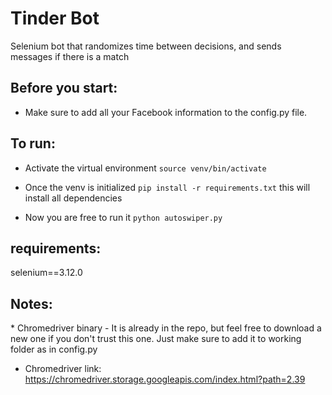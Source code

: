 # Tinder Bot

Selenium bot that randomizes time between decisions, and sends messages if there is a match

## Before you start:

* Make sure to add all your Facebook information to the config.py file.

## To run:

* Activate the virtual environment `source venv/bin/activate`

* Once the venv is initialized `pip install -r requirements.txt` this will install all dependencies

* Now you are free to run it `python autoswiper.py`

## requirements:

selenium==3.12.0

## Notes:


* Chromedriver binary - It is already in the repo, but feel free to download a new one if you don't trust this one. Just make sure to add it to working folder as in config.py

* Chromedriver link: https://chromedriver.storage.googleapis.com/index.html?path=2.39

